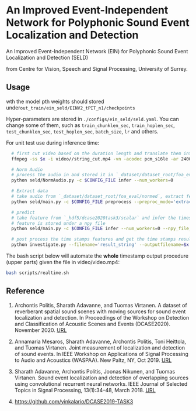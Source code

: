 # An Improved Event-Independent Network for Polyphonic Sound Event Localization and Detection
An Improved Event-Independent Network (EIN) for Polyphonic Sound Event Localization and Detection (SELD)

from Centre for Vision, Speech and Signal Processing, University of Surrey.


## Usage
wth
the model pth weights should stored under`out_train/ein_seld/EINV2_tPIT_n1/checkpoints`

Hyper-parameters are stored in `./configs/ein_seld/seld.yaml`. You can change some of them, such as `train_chunklen_sec`, `train_hoplen_sec`, `test_chunklen_sec`, `test_hoplen_sec`, `batch_size`, `lr` and others.

For unit test use during inference time:

```bash
  # first cut video based on the duration length and translate them into wav format # and move it to "./_dataset/dataset_root/foa_eval"
  ffmpeg -ss $x -i video//string_cut.mp4 -vn -acodec pcm_s16le -ar 24000 -ac 2 -t 60 "./_dataset/dataset_root/foa_eval/string_left_$x.wav"

  # Norm Audio
  # process the audio in and stored it in `_dataset/dataset_root/foa_eval/normed`
  python seld/NormAudio.py -c $CONFIG_FILE infer --num_workers=0

  # Extract data
  # take audio from `_dataset/dataset_root/foa_eval/normed`, extract features, and store it into `_hdf5/dcase2020task3/scalar`
  python seld/main.py -c $CONFIG_FILE preprocess --preproc_mode='extract_data' --dataset_type='eval'

  # predict
  # take feature from `_hdf5/dcase2020task3/scalar` and infer the timestamp features.
  # feature is stored under a npy file
  python seld/main.py -c $CONFIG_FILE infer --num_workers=0 --npy_file_name='model_results'

  # post process the time stamps features and get the time stamps results. the results are stored under '.\timestamp_results'
  python investigate.py --filename='result_string' --outputfilename=$x
```



The bash script below will automate the **whole** timestamp output procedure (upper parts) given the file in video/video.mp4:

```bash
bash scripts/realtime.sh
```

## Reference

1. Archontis Politis, Sharath Adavanne, and Tuomas Virtanen. A dataset of reverberant spatial sound scenes with moving sources for sound event localization and detection. In Proceedings of the Workshop on Detection and Classification of Acoustic Scenes and Events (DCASE2020). November 2020. [URL](https://arxiv.org/abs/2006.01919)

2. Annamaria Mesaros, Sharath Adavanne, Archontis Politis, Toni Heittola, and Tuomas Virtanen. Joint measurement of localization and detection of sound events. In IEEE Workshop on Applications of Signal Processing to Audio and Acoustics (WASPAA). New Paltz, NY, Oct 2019. [URL](https://ieeexplore.ieee.org/abstract/document/8937220?casa_token=Z4aGA4E2Dz4AAAAA:BELmzMjaZslLDf1EN1NVZ92_9J0PRnRymY360j--954Un9jb_WXbvLSDhp--7yOeXp0HXYoKuUek)

3. Sharath Adavanne, Archontis Politis, Joonas Nikunen, and Tuomas Virtanen. Sound event localization and detection of overlapping sources using convolutional recurrent neural networks. IEEE Journal of Selected Topics in Signal Processing, 13(1):34–48, March 2018. [URL](https://ieeexplore.ieee.org/abstract/document/8567942)

4. https://github.com/yinkalario/DCASE2019-TASK3

